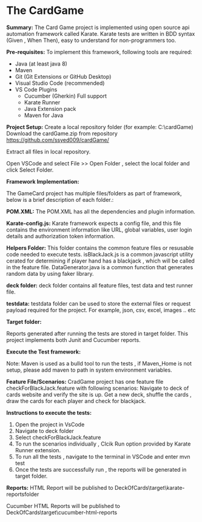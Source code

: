 # The CardGame


**Summary:** The Card Game project is implemented using open source api automation framework called Karate. Karate tests are written in BDD syntax (Given , When Then), easy to understand for non-programmers too.

**Pre-requisites:**
To implement this framework, following tools are required:

- Java (at least java 8)
- Maven
- Git (Git Extensions or GitHub Desktop)
- Visual Studio Code (recommended)
- VS Code Plugins
  - Cucumber (Gherkin) Full support
  - Karate Runner
  - Java Extension pack
  - Maven for Java

**Project Setup:** 
Create a local repository folder (for example: C:\cardGame) Download the cardGame.zip from repository https://github.com/ssyed009/cardGame/

Extract all files in local repository.

Open VSCode and select File >> Open Folder , select the local folder and click Select Folder.

**Framework Implementation:**

The GameCard project has multiple files/folders as part of framework, below is a brief description of each folder.:


**POM.XML:**
The POM.XML has all the dependencies and plugin information.

**Karate-config.js:**
Karate framework expects a config file, and this file contains the environment information like URL, global variables, user login details and authorization token information.

**Helpers Folder:**
This folder contains the common feature files or resusable code needed to execute tests.
isBlackJack.js is a common javascript utility cerated for determining if player hand has a blackjack , which will be called in the feature file.
DataGenerator.java is a common function that generates random data by using faker library.

**deck folder:** deck folder contains all feature files, test data and test runner file.

**testdata:**
testdata folder can be used to store the external files or request payload required for the project. 
For example, json, csv, excel, images .. etc

**Target folder:**

Reports generated after running the tests are stored in target folder. This project implements both Junit and Cucumber reports.

**Execute the Test framework:**

Note: Maven is used as a bulld tool to run the tests , if Maven_Home is not setup, please add maven to path in system environment variables.

**Feature File/Scenarios:** 
CradGame project has one feature file checkForBlackJack.feature with following scenarios:
Navigate to deck of cards website and verify the site is up.
Get a new deck, shuffle the cards , draw the cards for each player and check for blackjack.


**Instructions to execute the tests:**

1. Open the project in VsCode
2. Navigate to deck folder
3. Select checkForBlackJack.feature
4. To run the scenarios individually , Clcik Run option provided by Karate Runner extension.
5. To run all the tests , navigate to the terminal in VSCode and enter  mvn test
6. Once the tests are successfully run , the reports will be generated in target folder.

**Reports:**
HTML Report will be published to DeckOfCards\target\karate-reportsfolder

Cucumber HTML Reports will be published to DeckOfCards\target\cucumber-html-reports



